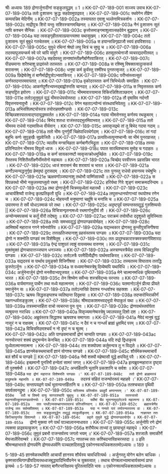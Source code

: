 श्रीः
अध्यायः 189
द्रोणार्जुनादीनां सङ्कुलयुद्धम् ॥ 1 ॥
KK-07-07-189-001	सञ्जय उवाच 
KK-07-07-189-001a	ततो दुःशासनः क्रुद्धः सहदेवमुपाद्रवत् ।
KK-07-07-189-001c	रथवेगेन तीव्रेण कम्पयन्निव मेदिनीम् ॥
KK-07-07-189-002a	तस्यापतत एवाशु भल्लेनामित्रकर्शनः ।
KK-07-07-189-002c	माद्रीपुत्रः शिरो यन्तुः सशिरस्त्राणमच्छिनत् ॥
KK-07-07-189-003a	नैनं दुःशासनः सूतं नापि कश्चन सैनिकः ।
KK-07-07-189-003c	कृत्तोत्तमाङ्गमाशुत्वात्सहदेवेन बुद्धवान् ॥
KK-07-07-189-004a	यदा त्वसङ्गृहीतत्वात्प्रयान्त्यश्वा यथासुखम् ।
KK-07-07-189-004c	ततो दुःशासनः सूतं बुबुधे गतचेतसम् ॥
KK-07-07-189-005a	स हयान्सन्निगृह्याजौ स्वयं हयविशारदः ।
KK-07-07-189-005c	युयुधे रथिनां श्रेष्ठो लघु चित्रं च सुष्ठु च ॥
KK-07-07-189-006a	तदस्यापूजयन्कर्म स्वे परे चापि संयुगे ।
KK-07-07-189-006c	हतसूतरथेनाजौ व्यचरद्यदभीतवत् ॥
KK-07-07-189-007a	सहदेवस्तु तानश्वांस्तीक्ष्णैर्बाणैरवाकिरत् ।
KK-07-07-189-007c	पीड्यमानाः शरैश्चाशु प्राद्रवंस्ते ततस्ततः ॥
KK-07-07-189-008a	स रश्मिषु विषक्तत्वादुत्ससर्ज शरासनम् ।
KK-07-07-189-008c	धनुषा कर्म कुर्वंस्तु रश्मींश्च पुनरुत्सृजत् ॥
KK-07-07-189-009a	छिद्रेष्वेतेषु तं बाणैर्माद्रीपुत्रोऽभ्यवाकिरत् ।
KK-07-07-189-009c	परीप्संस्त्वत्सुतं कर्णस्तदन्तरमवापतत् ॥
KK-07-07-189-010a	वृकोदरस्ततः कर्णं त्रिभिर्भल्लैः समाहितः ।
KK-07-07-189-010c	आकर्णपूर्णैरभ्यघ्नद्बाह्वोरुरसि चानदत् ॥
KK-07-07-189-011a	स निवृत्तस्ततः कर्णः सङ्घट्टित इवोरगः ।
KK-07-07-189-011c	भीममावारयामास विकिरन्निशिताञ्छरान् ।
KK-07-07-189-011e	ततोऽभूत्तुमुलं युद्धं भीमराधेययोस्तदा ॥
KK-07-07-189-012a	तौ वृषाविव नर्दन्तौ विवृत्तनयनावुभौ ।
KK-07-07-189-012c	वेगेन महताऽन्योन्यं संरब्धावभिपेततुः ॥
KK-07-07-189-013a	अभिसंश्लिष्टयोस्तत्र तयोराहवशौण्डयोः ।
KK-07-07-189-013c	विच्छिन्नशरपातत्वाद्गदायुद्धमवर्तत ॥
KK-07-07-189-014a	गदया भीमसेनस्तु कर्णस्य रथकूबरम् ।
KK-07-07-189-014c	बिभेद शतधा राजंस्तदद्भुतमिवाभवत् ॥
KK-07-07-189-015a	ततो भीमस्य राधेयो गदामाविध्य वीर्यवान् ।
KK-07-07-189-015c	अवासृजद्रथे तां तु बिभेद गदया गदाम् ॥
KK-07-07-189-016a	ततो भीमः पुनर्गुर्वीं चिक्षेपाधिरथेर्गदाम् ।
KK-07-07-189-016c	तां गदां बहुभिः कर्णः सुपुङ्खैः सुप्रवेजितैः ॥
KK-07-07-189-017a	प्रत्यविध्यत्पुनश्चान्यैः सा भीमं पुनराव्रजत् ।
KK-07-07-189-017c	व्यालीव मन्त्राभिहता कर्णबाणैरभिद्रुता ॥
KK-07-07-189-018a	तस्याः प्रतिनिपातेन भीमस्य विपुलो ध्वजः ।
KK-07-07-189-018c	पपात सारथिश्चास्य मुमोह च गदाहतः ॥
KK-07-07-189-019a	स कर्णं सायकानष्टौ व्यसृजत्क्रोधमूर्च्छितः ।
KK-07-07-189-019c	तैस्तस्य निशितैस्तीक्ष्णैर्भीमसेनो महाबलः ॥
KK-07-07-189-020a	चिच्छेद परवीरघ्नः प्रहसन्निव भारत ।
KK-07-07-189-020c	ध्वजं शरासनं चैव शरावापं च भारत ॥
KK-07-07-189-021a	कर्णोऽप्यन्यद्धनुर्गृह्य हेमपृष्ठं दुरासदम् ।
KK-07-07-189-021c	ततः पुनस्तु राधेयो हयानस्य रथेषुभिः ।
KK-07-07-189-021e	ऋक्षवर्णाञ्जघानाशु तथोभौ पार्ष्णिसारथी ॥
KK-07-07-189-022a	स विपन्नरथो भीमो नकुलस्याप्लुतो रथम् ।
KK-07-07-189-022c	हरिर्यथा गिरेः शृङ्गं समाक्रमदरिन्दमः ॥
KK-07-07-189-023a	तथा द्रोणार्जुनौ चित्रमयुध्येतां महारथौ ।
KK-07-07-189-023c	आचार्यशिष्यौ राजेन्द्र कृतप्रतिकृतौ युधि ॥
KK-07-07-189-024a	लघुसन्धानयोगाभ्यां रथयोश्च रणेन च ।
KK-07-07-189-024c	मोहयन्तौ मनुष्याणां चक्षूंषि च मनांसि च ॥
KK-07-07-189-025a	उपारमन्त ते सर्वे योधाऽस्माकं परे तथा ।
KK-07-07-189-025c	अदृष्टपूर्वं पश्यन्तस्तद्युद्धं गुरुशिष्ययोः ||
KK-07-07-189-026a	विचित्रान्पृतनामध्ये रथमार्गानुदीर्य तौ ।
KK-07-07-189-026c	अन्योन्यमपसव्यं च कर्तुं वीरौ तदेषतुः ॥
KK-07-07-189-027ac	पराक्रमं तयोर्योधा ददृशुस्ते सुविस्मिताः ॥
KK-07-07-189-028a	तयोः समभवद्युद्धं द्रोणपाण्डवयोर्महत् ।
KK-07-07-189-028c	आमिषार्थे महाराज गगने श्येनयोरिव ॥
KK-07-07-189-029a	यद्यच्चकार द्रोणस्तु कुन्तीपुत्रजिगीषया ।
KK-07-07-189-029c	तत्तत्प्रतिजघानाशु प्रहसंस्तस्य पाण्डवः ॥
KK-07-07-189-030a	यदा द्रोणो न शक्नोति पाण्डवं स्म विशेषितुम् ।
KK-07-07-189-030c	ततः प्रादुश्चकारास्त्रमस्त्रमार्गविशारदः ॥
KK-07-07-189-031a	ऐन्द्रं पाशुपतं त्वाष्ट्रं वायव्यमथ वारुणम् ।
KK-07-07-189-031c	मुक्तंमुक्तं द्रोणचापात्तज्जघान धनञ्जयः ॥
KK-07-07-189-032a	अस्त्राण्यस्त्रैर्यदा तस्य विधिवद्धन्ति पाण्डवः ।
KK-07-07-189-032c	ततोऽस्त्रैः परमैर्दिव्यैर्द्रोणः पार्थमवाकिरत् ॥
KK-07-07-189-033a	यद्यदस्त्रं स पार्थाय प्रयुङ्क्ते विजिगीषया ।
KK-07-07-189-033c	तस्यतस्य विघाताय तत्तद्धि कुरुतेऽर्जुनः ॥
KK-07-07-189-034a	स वध्यमानेष्वस्त्रेषु दिव्येष्वपि यथाविधि ।
KK-07-07-189-034c	अर्जुनेनार्जुनं द्रोणो मनसैवाभ्यपूजयत् ॥
KK-07-07-189-035a	मेने चात्मानमधिकं पृथिव्यामधि भारत ।
KK-07-07-189-035c	तेन शिष्येण सर्वेभ्यः शस्त्रविद्भ्यः परन्तपः ॥
KK-07-07-189-036a	वार्यमाणस्तु पार्थेन तथा मध्ये महात्मनाम् ।
KK-07-07-189-036c	यतमानोऽर्जुनं प्रीत्या प्रीयते स्मार्जुनेन सः ॥
KK-07-07-189-037a	ततोऽन्तरिक्षे देवाश्च गन्धर्वाश्च सहस्रशः ।
KK-07-07-189-037c	ऋषयः सिद्धसङ्घाश्च व्यतिष्ठन्त दिदृक्षया ॥
KK-07-07-189-038a	तदप्सरोभिराकीर्णं यक्षगन्धर्वसङ्कुलम् ।
KK-07-07-189-038c	श्रीमदाकाशमभवद्भूयो मेघाकुलं यथा ॥
KK-07-07-189-039a	तत्रस्मान्तर्हिता वाचो व्यचरन्त पुनः पुनः ।
KK-07-07-189-039c	द्रोणपार्थस्तवोपेता व्यश्रूयन्त नराधिप ॥
KK-07-07-189-040a	विसृज्यमानेष्वस्त्रेषु ज्वालयस्तु दिशो दश ।
KK-07-07-189-040c	अब्रुवंस्तत्र सिद्धाश्च ऋषयश्च समागताः ॥
KK-07-07-189-041a	नैवेदं मानुषं युद्धं नासुरं न च राक्षसम् ।
KK-07-07-189-041c	न दैवं न च गान्धर्वं ब्राह्मं ध्रुवमिदं परम् ॥
KK-07-07-189-042a	विचित्रमिदमाश्चर्यं न नो दृष्टं न च श्रुतम् ।	
KK-07-07-189-042c	अति पाण्डवमाचार्यो द्रोणं चाप्यति पाण्डवः ॥
KK-07-07-189-043ac	नानयोरन्तरं शक्यं द्रष्टुमन्येन केनचित् ॥
KK-07-07-189-044a	यदि रुद्रो द्विधाकृत्य युध्येतात्मानमात्मना ।
KK-07-07-189-044c	तत्र शक्योपमा कर्तुमन्यत्र तु न विद्यते ॥
KK-07-07-189-045a	ज्ञानमेकस्थमाचार्ये ज्ञानं योगश्च पाण्डवे ।
KK-07-07-189-045c	शौर्यमेकस्थमाचार्ये बलं शौर्यं च पाण्डवे ||
KK-07-07-189-046a	नेमौ शक्यौ महेष्वासौ युद्धे क्षपयितुं परैः ।
KK-07-07-189-046c	इच्छमानौ पुनरिमौ हन्येतां सामरं जगत् ॥
KK-07-07-189-047a	इत्यब्रुवन्महाराज दृष्ट्वा तौ पुरुषर्षभौ ।
KK-07-07-189-047c	अन्तर्हितानि भूतानि प्रकाशानि च सर्वशः ॥
KK-07-07-189-048a	`यदा द्रोणं महाराज विशेषयति पाण्डवः ।'
KK-07-07-189-048c	ततो द्रोणो ब्राह्ममस्त्रं प्रादुश्चक्रे महामतिः ॥
KK-07-07-189-049a	`तदस्त्रं संहितं राजन्घोररूपं महाहवे ।'
KK-07-07-189-049c	सन्तापयद्रणे पार्थं भूतान्यन्तर्हितानि च ॥
KK-07-07-189-050a	ततश्चचाल पृथिवी सपर्वतवनद्रुमा ।
KK-07-07-189-050c	`सरितश्च प्रतिस्रोतः प्रवहुर्वै क्षणान्तरम् ।'
KK-07-07-189-050e	ववौ च विषमो वायुः सागराश्चापि चुक्षुभुः ॥
KK-07-07-189-051a	ततस्त्रासो महानासीत्कुरुपाण्डवसेनयोः ।
KK-07-07-189-051c	सर्वेषां चैव भूतानामुद्यतेऽस्त्रे महात्मना ॥
KK-07-07-189-052a	ततः पार्थोऽप्यसम्भ्रान्तस्तदस्त्रं प्रतिजघ्निवान् ।
KK-07-07-189-052c	ब्रह्मास्त्रेणैव राजेन्द्र ततः सर्वमशीशमत् ॥
KK-07-07-189-053a	यदा न गम्यते पारं तयोरन्यतरस्य वा ।
KK-07-07-189-053c	ततः सङ्कुलयुद्धेन तद्युद्धं व्याकुलीकृतम् ॥
KK-07-07-189-054a	नाज्ञायत ततः किञ्चित्पुनरेव विशाम्पते ।
KK-07-07-189-054c	प्रवृत्ते तुमुले युद्धे द्रोणपाण्डवयोर्नृप ॥
KK-07-07-189-055a	`द्रोणो मुक्त्वा रणे पार्थं पाञ्चालानन्वधावत ।
KK-07-07-189-055c	अर्जुनोपि रणे द्रोणं त्यक्त्वा प्राद्रवयत्कुरून् ॥
KK-07-07-189-056a	शरौघैरथ ताभ्यां तु छायाभूतं महामृधे ।
KK-07-07-189-056c	तुमुलं प्रबभौ राजन्सर्वस्य जगतो भयम् ॥'
KK-07-07-189-057a	शरजालैः समाकीर्णे मेघजालैरिवाम्बरे ।
KK-07-07-189-057c	नापतच्च ततः कश्चिदन्तरिक्षचरस्तदा ॥ ॥
इति श्रीमन्महाभारते द्रोणपर्वणि द्रोणवधपर्वणि पञ्चदशदिसयुद्धे एकोननवत्यधिकशततमोऽध्यायः ॥ 189 ॥

5-189-45 ज्ञानमेकस्थमिति आचार्यो ज्ञानस्य शौर्यस्य चावधिरित्यर्थः । अर्जुनस्तु योगेन बलेन चाधिकः । कृष्णसारथिगाण्डीवदिव्यरथध्वजबुद्ध्यादिभिर्यौवनेन च युक्तत्वात् । तथाच योगबलाभ्यामाचार्यसाम्यं प्राप्त इत्यर्थः ॥ 5-189-57 नापतत् बाणैरन्तरिक्षस्य पूरितत्वादिति भावः ॥ एकोननवत्यधिकशततमोऽध्यायः ॥	
